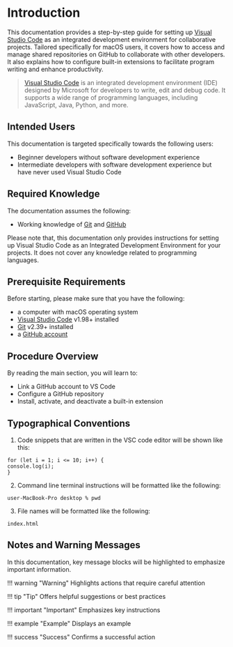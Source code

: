 # Introduction
This documentation provides a step-by-step guide for setting up [Visual Studio Code](https://code.visualstudio.com/) as an integrated development environment for collaborative projects. Tailored specifically for macOS users, it covers how to access and manage shared repositories on GitHub to collaborate with other developers. It also explains how to configure built-in extensions to facilitate program writing and enhance productivity.

> [Visual Studio Code](https://code.visualstudio.com/) is an integrated development environment (IDE) designed by Microsoft for developers to write, edit and debug code. It supports a wide range of programming languages, including JavaScript, Java, Python, and more.


## Intended Users
This documentation is targeted specifically towards the following users:

- Beginner developers without software development experience
- Intermediate developers with software development experience but have never used Visual Studio Code


## Required Knowledge

The documentation assumes the following:

- Working knowledge of [Git](https://git-scm.com/) and [GitHub](https://github.com/)

Please note that, this documentation only provides instructions for setting up Visual Studio Code as an Integrated Development Environment for your projects. It does not cover any knowledge related to programming languages.


## Prerequisite Requirements
Before starting, please make sure that you have the following:

- a computer with macOS operating system
- [Visual Studio Code](https://code.visualstudio.com/download) v1.98+ installed
- [Git](https://git-scm.com/downloads/mac) v2.39+ installed
- a [GitHub account](https://github.com/signup) 


## Procedure Overview
By reading the main section, you will learn to: 

- Link a GitHub account to VS Code
- Configure a GitHub repository
- Install, activate, and deactivate a built-in extension


## Typographical Conventions

1.  Code snippets that are written in the VSC code editor will be shown like this:

```
for (let i = 1; i <= 10; i++) {
console.log(i);
}
```

2. Command line terminal instructions will be formatted like the following:

```
user-MacBook-Pro desktop % pwd
```

3. File names will be formatted like the following:

```
index.html
```


## Notes and Warning Messages

In this documentation, key message blocks will be highlighted to emphasize important information.

!!! warning "Warning"
    Highlights actions that require careful attention

!!! tip "Tip"
    Offers helpful suggestions or best practices

!!! important "Important"
    Emphasizes key instructions

!!! example "Example"
    Displays an example

!!! success "Success"
    Confirms a successful action